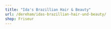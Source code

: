 ```yaml
---
title: "Ida's Brazillian Hair & Beauty"
url: /dereham/idas-brazillian-hair-und-beauty/
shop: Friseur
---
```

